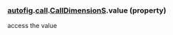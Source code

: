 ### [autofig](autofig.md).[call](autofig.call.md).[CallDimensionS](autofig.call.CallDimensionS.md).value (property)




access the value

